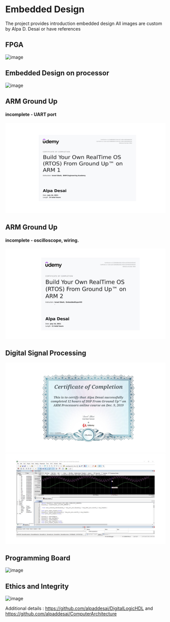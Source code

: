 # Embedded Design


The project provides introduction embedded design
All images are custom by Alpa D. Desai or have references

## FPGA 
![image](DesigningFPGA.jpg)

## Embedded Design on processor
![image](EmbeddedSystemDesign.jpg)

## ARM Ground Up
#### incomplete - UART port
![image](ARM_GroundUp.jpg)

## ARM Ground Up
#### incomplete - oscilloscope, wiring.
![image](RTOS_ARM2.jpg)

## Digital Signal Processing
![image](DSP.jpg)
![image](arm_dsp.jpg)

## Programming Board
![image](ProgrammingBoardImage.png)

## Ethics and Integrity
![image](EthicsandExcellence.png)

Additional details : https://github.com/alpaddesai/DigitalLogicHDL and https://github.com/alpaddesai/ComputerArchitecture 

